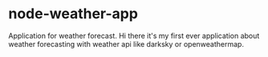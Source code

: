 # node-weather-app
Application for weather forecast. 
Hi there it's my first ever application about weather forecasting with weather api like darksky or openweathermap.
